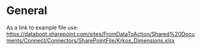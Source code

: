 # General
As a link to example file use: https://databoot.sharepoint.com/sites/FromDataToAction/Shared%20Documents/Connect/Connectors/SharePointFile/Krkos_Dimensions.xlsx